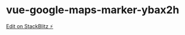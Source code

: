 # vue-google-maps-marker-ybax2h

[Edit on StackBlitz ⚡️](https://stackblitz.com/edit/vue-google-maps-marker-w67qaf)